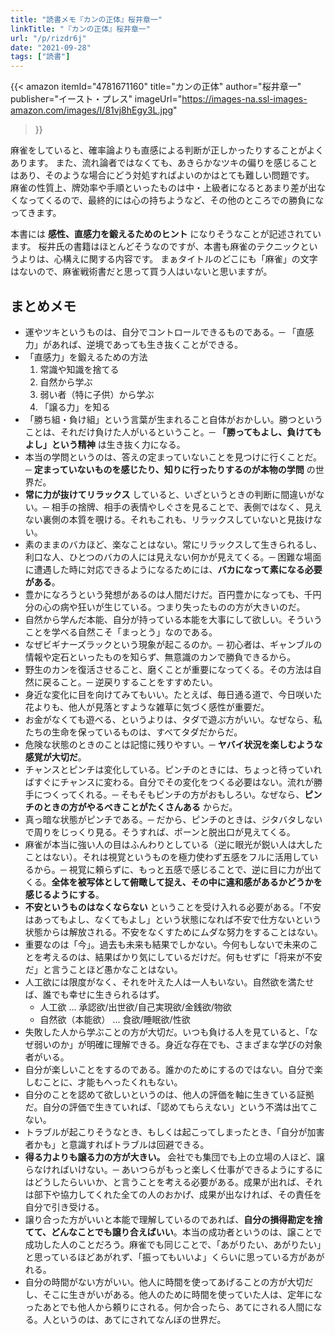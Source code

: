 ```yaml
---
title: "読書メモ『カンの正体』桜井章一"
linkTitle: "『カンの正体』桜井章一"
url: "/p/rizdr6j"
date: "2021-09-28"
tags: ["読書"]
---
```


{{< amazon
  itemId="4781671160"
  title="カンの正体"
  author="桜井章一"
  publisher="イースト・プレス"
  imageUrl="https://images-na.ssl-images-amazon.com/images/I/81vj8hEgy3L.jpg"
>}}

麻雀をしていると、確率論よりも直感による判断が正しかったりすることがよくあります。
また、流れ論者ではなくても、あきらかなツキの偏りを感じることはあり、そのような場合にどう対処すればよいのかはとても難しい問題です。
麻雀の性質上、牌効率や手順といったものは中・上級者になるとあまり差が出なくなってくるので、最終的には心の持ちようなど、その他のところでの勝負になってきます。

本書には __感性、直感力を鍛えるためのヒント__ になりそうなことが記述されています。
桜井氏の書籍はほとんどそうなのですが、本書も麻雀のテクニックというよりは、心構えに関する内容です。
まぁタイトルのどこにも「麻雀」の文字はないので、麻雀戦術書だと思って買う人はいないと思いますが。

## まとめメモ

- 運やツキというものは、自分でコントロールできるものである。─ 「直感力」があれば、逆境であっても生き抜くことができる。
- 「直感力」を鍛えるための方法
  1. 常識や知識を捨てる
  1. 自然から学ぶ
  1. 弱い者（特に子供）から学ぶ
  1. 「譲る力」を知る
- 「勝ち組・負け組」という言葉が生まれること自体がおかしい。勝つということは、それだけ負けた人がいるということ。─ **「勝ってもよし、負けてもよし」という精神** は生き抜く力になる。
- 本当の学問というのは、答えの定まっていないことを見つけに行くことだ。─ **定まっていないものを感じたり、知りに行ったりするのが本物の学問** の世界だ。
- **常に力が抜けてリラックス** していると、いざというときの判断に間違いがない。─ 相手の捨牌、相手の表情やしぐさを見ることで、表側ではなく、見えない裏側の本質を覗ける。それもこれも、リラックスしていないと見抜けない。
- 素のままのバカほど、楽なことはない。常にリラックスして生きられるし、利口な人、ひとつのバカの人には見えない何かが見えてくる。─ 困難な場面に遭遇した時に対応できるようになるためには、**バカになって素になる必要がある**。
- 豊かになろうという発想があるのは人間だけだ。百円豊かになっても、千円分の心の病や狂いが生じている。つまり失ったものの方が大きいのだ。
- 自然から学んだ本能、自分が持っている本能を大事にして欲しい。そういうことを学べる自然こそ「まっとう」なのである。
- なぜビギナーズラックという現象が起こるのか。─ 初心者は、ギャンブルの情報や定石といったものを知らず、無意識のカンで勝負できるから。
- 野生のカンを復活させること、磨くことが重要になってくる。その方法は自然に戻ること。─ 逆戻りすることをすすめたい。
- 身近な変化に目を向けてみてもいい。たとえば、毎日通る道で、今日咲いた花よりも、他人が見落とすような雑草に気づく感性が重要だ。
- お金がなくても遊べる、というよりは、タダで遊ぶ方がいい。なぜなら、私たちの生命を保っているものは、すべてタダだからだ。
- 危険な状態のときのことは記憶に残りやすい。─ **ヤバイ状況を楽しむような感覚が大切だ**。
- チャンスとピンチは変化している。ピンチのときには、ちょっと待っていればすぐにチャンスに変わる。自分でその変化をつくる必要はない。流れが勝手につくってくれる。─ そもそもピンチの方がおもしろい。なぜなら、**ピンチのときの方がやるべきことがたくさんある** からだ。
- 真っ暗な状態がピンチである。─ だから、ピンチのときは、ジタバタしないで周りをじっくり見る。そうすれば、ポーンと脱出口が見えてくる。
- 麻雀が本当に強い人の目はふんわりとしている（逆に眼光が鋭い人は大したことはない）。それは視覚というものを極力使わず五感をフルに活用しているから。─ 視覚に頼らずに、もっと五感で感じることで、逆に目に力が出てくる。**全体を被写体として俯瞰して捉え、その中に違和感があるかどうかを感じるようにする**。
- **不安というものはなくならない** ということを受け入れる必要がある。「不安はあってもよし、なくてもよし」という状態になれば不安で仕方ないという状態からは解放される。不安をなくすためにムダな努力をすることはない。
- 重要なのは「今」。過去も未来も結果でしかない。今何もしないで未来のことを考えるのは、結果ばかり気にしているだけだ。何もせずに「将来が不安だ」と言うことほど愚かなことはない。
- 人工欲には限度がなく、それを叶えた人は一人もいない。自然欲を満たせば、誰でも幸せに生きられるはず。
  - 人工欲 ... 承認欲/出世欲/自己実現欲/金銭欲/物欲
  - 自然欲（本能欲） ... 食欲/睡眠欲/性欲
- 失敗した人から学ぶことの方が大切だ。いつも負ける人を見ていると、「なぜ弱いのか」が明確に理解できる。身近な存在でも、さまざまな学びの対象者がいる。
- 自分が楽しいことをするのである。誰かのためにするのではない。自分で楽しむことに、才能もへったくれもない。
- 自分のことを認めて欲しいというのは、他人の評価を軸に生きている証拠だ。自分の評価で生きていれば、「認めてもらえない」という不満は出てこない。
- トラブルが起こりそうなとき、もしくは起こってしまったとき、「自分が加害者かも」と意識すればトラブルは回避できる。
- __得る力よりも譲る力の方が大きい。__ 会社でも集団でも上の立場の人ほど、譲らなければいけない。─ あいつらがもっと楽しく仕事ができるようにするにはどうしたらいいか、と言うことを考える必要がある。成果が出れば、それは部下や協力してくれた全ての人のおかげ、成果が出なければ、その責任を自分で引き受ける。
- 譲り合った方がいいと本能で理解しているのであれば、__自分の損得勘定を捨てて、どんなことでも譲り合えばいい__。本当の成功者というのは、譲ことで成功した人のことだろう。麻雀でも同じことで、「あがりたい、あがりたい」と思っているほどあがれず、「振ってもいいよ」くらいに思っている方があがれる。
- 自分の時間がない方がいい。他人に時間を使ってあげることの方が大切だし、そこに生きがいがある。他人のために時間を使っていた人は、定年になったあとでも他人から頼りにされる。何か合ったら、あてにされる人間になる。人というのは、あてにされてなんぼの世界だ。

